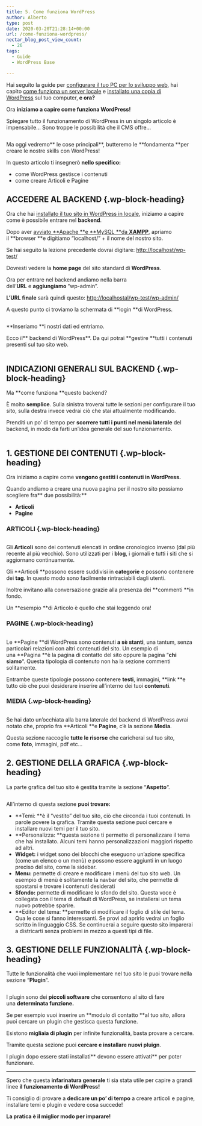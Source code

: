 ```yaml
---
title: 5. Come funziona WordPress
author: Alberto
type: post
date: 2020-03-20T21:28:14+00:00
url: /come-funziona-wordpress/
nectar_blog_post_view_count:
  - 26
tags:
  - Guide
  - WordPress Base

---
```

Hai seguito la guide per&nbsp;[configurare il tuo PC per lo sviluppo web][1], hai capito&nbsp;[come funziona un server locale][2]&nbsp;e&nbsp;[installato una copia di WordPress][3]&nbsp;sul tuo computer,**&nbsp;e ora?**

Ora&nbsp;**iniziamo a capire come funziona WordPress!**

Spiegare tutto il funzionamento di WordPress in un singolo articolo è impensabile… Sono troppe le possibilità che il CMS offre…<figure class="wp-block-image">

[<img decoding="async" src="https://albertoreineri.it/wp-content/uploads/2020/05/scarica-gratis-desk.jpg" alt="" />][4]</figure>

Ma oggi vedremo**&nbsp;le cose principali**, butteremo le&nbsp;**fondamenta&nbsp;**per creare le nostre skills con WordPress!

In questo articolo ti insegnerò&nbsp;**nello specifico:**

  * come WordPress gestisce i contenuti
  * come creare Articoli e Pagine

## ACCEDERE AL BACKEND {.wp-block-heading}

Ora che hai&nbsp;[installato il tuo sito in WordPress in locale][3], iniziamo a capire come è possibile entrare nel&nbsp;**backend**.

Dopo aver&nbsp;[avviato&nbsp;**Apache&nbsp;**e&nbsp;**MySQL&nbsp;**da&nbsp;**XAMPP**][5], apriamo il&nbsp;**browser&nbsp;**e digitiamo “localhost/” + il nome del nostro sito.

Se hai seguito la lezione precedente dovrai digitare: <http://localhost/wp-test/>

Dovresti vedere la&nbsp;**home page**&nbsp;del sito standard di&nbsp;**WordPress**.

Ora per entrare nel backend andiamo nella barra dell’**URL**&nbsp;e&nbsp;**aggiungiamo&nbsp;**“wp-admin”.

**L’URL finale** sarà quindi questo: [http://localhostal/][6][wp-test][7][/wp-admin/][8]

A questo punto ci troviamo la schermata di&nbsp;**login&nbsp;**di WordPress.

<div class="wp-block-image">
  <figure class="aligncenter size-full"><img decoding="async" src="https://albertoreineri.it/wp-content/uploads/2022/03/image-13.png" alt="" class="wp-image-225" /></figure>
</div>

**Inseriamo&nbsp;**i nostri dati ed entriamo.

Ecco il**&nbsp;backend di WordPress**. Da qui potrai&nbsp;**gestire&nbsp;**tutti i contenuti presenti sul tuo sito web.

<div class="wp-block-image">
  <figure class="aligncenter size-full"><img decoding="async" src="https://albertoreineri.it/wp-content/uploads/2022/03/image-14-1024x481-1.png" alt="" class="wp-image-224" /></figure>
</div>

## INDICAZIONI GENERALI SUL BACKEND {.wp-block-heading}

Ma&nbsp;**come funziona&nbsp;**questo backend?

È molto&nbsp;**semplice**. Sulla sinistra troverai tutte le sezioni per configurare il tuo sito, sulla destra invece vedrai ciò che stai attualmente modificando.

Prenditi un po’ di tempo per&nbsp;**scorrere tutti i punti nel menù laterale**&nbsp;del backend, in modo da farti un’idea generale del suo funzionamento.<figure class="wp-block-image size-full">

<img decoding="async" src="https://albertoreineri.it/wp-content/uploads/2022/03/image-22-1.png" alt="" class="wp-image-223" /> </figure>

## 1. GESTIONE DEI CONTENUTI {.wp-block-heading}

Ora iniziamo a capire come&nbsp;**vengono gestiti i contenuti in WordPress.**

Quando andiamo a creare una nuova pagina per il nostro sito possiamo scegliere fra**&nbsp;due possibilità:**

  * **Articoli**
  * **Pagine**

### ARTICOLI {.wp-block-heading}<figure class="wp-block-image size-full">

<img decoding="async" src="https://albertoreineri.it/wp-content/uploads/2022/03/image-23.png" alt="" class="wp-image-222" /> </figure>

Gli&nbsp;**Articoli**&nbsp;sono dei contenuti elencati in ordine cronologico inverso (dal più recente al più vecchio). Sono utilizzati per i&nbsp;**blog**, i giornali e tutti i siti che si aggiornano continuamente.

Gli&nbsp;**Articoli&nbsp;**possono essere suddivisi in&nbsp;**categorie**&nbsp;e possono contenere dei&nbsp;**tag**. In questo modo sono facilmente rintraciabili dagli utenti.

Inoltre invitano alla conversazione grazie alla presenza dei&nbsp;**commenti&nbsp;**in fondo.

Un&nbsp;**esempio&nbsp;**di Articolo è quello che stai leggendo ora!

### PAGINE {.wp-block-heading}<figure class="wp-block-image size-full">

<img decoding="async" src="https://albertoreineri.it/wp-content/uploads/2022/03/image-24-1.png" alt="" class="wp-image-221" /> </figure>

Le&nbsp;**Pagine&nbsp;**di WordPress sono contenuti&nbsp;**a sè stanti**, una tantum, senza particolari relazioni con altri contenuti del sito. Un esempio di una&nbsp;**Pagina&nbsp;**è la pagina di contatto del sito oppure la pagina “**chi siamo**“. Questa tipologia di contenuto non ha la sezione commenti solitamente.

Entrambe queste tipologie possono contenere&nbsp;**testi**, immagini,&nbsp;**link&nbsp;**e tutto ciò che puoi desiderare inserire all’interno dei tuoi&nbsp;**contenuti**.

### MEDIA {.wp-block-heading}<figure class="wp-block-image size-full">

<img decoding="async" src="https://albertoreineri.it/wp-content/uploads/2022/03/image-25.png" alt="" class="wp-image-220" /> </figure>

Se hai dato un’occhiata alla barra laterale del backend di WordPress avrai notato che, proprio fra&nbsp;**Articoli&nbsp;**e&nbsp;**Pagine**, c’è la sezione&nbsp;**Media**.

Questa sezione raccoglie&nbsp;**tutte le risorse**&nbsp;che caricherai sul tuo sito, come&nbsp;**foto**, immagini, pdf etc…

## 2. GESTIONE DELLA GRAFICA {.wp-block-heading}

La parte grafica del tuo sito è gestita tramite la sezione “**Aspetto**“.<figure class="wp-block-image size-full">

<img decoding="async" src="https://albertoreineri.it/wp-content/uploads/2022/03/image-26-1.png" alt="" class="wp-image-218" /> </figure>

All’interno di questa sezione&nbsp;**puoi trovare:**

  * **Temi:&nbsp;**è il “vestito” del tuo sito, ciò che circonda i tuoi contenuti. In parole povere la grafica. Tramite questa sezione puoi cercare e installare nuovi temi per il tuo sito.
  * **Personalizza:&nbsp;**questa sezione ti permette di personalizzare il tema che hai installato. Alcuni temi hanno personalizzazioni maggiori rispetto ad altri.
  * **Widget:**&nbsp;i widget sono dei blocchi che eseguono un’azione specifica (come un elenco o un menù) e possono essere aggiunti in un luogo preciso del sito, come la sidebar.
  * **Menu:**&nbsp;permette di creare e modificare i menù del tuo sito web. Un esempio di menù è solitamente la navbar del sito, che permette di spostarsi e trovare i contenuti desiderati
  * **Sfondo:**&nbsp;permette di modificare lo sfondo del sito. Questa voce è collegata con il tema di default di WordPress, se installerai un tema nuovo potrebbe sparire.
  * **Editor del tema:&nbsp;**permette di modificare il foglio di stile del tema. Qua le cose si fanno interessanti. Se provi ad aprirlo vedrai un foglio scritto in linguaggio CSS. Se continuerai a seguire questo sito imparerai a districarti senza problemi in mezzo a questi tipi di file.

## 3. GESTIONE DELLE FUNZIONALITÀ {.wp-block-heading}

Tutte le funzionalità che vuoi implementare nel tuo sito le puoi trovare nella sezione “**Plugin**“.<figure class="wp-block-image size-full">

<img decoding="async" src="https://albertoreineri.it/wp-content/uploads/2022/03/image-27.png" alt="" class="wp-image-217" /> </figure>

I plugin sono dei&nbsp;**piccoli software**&nbsp;che consentono al sito di fare una&nbsp;**determinata funzione.**

Se per esempio vuoi inserire un&nbsp;**modulo di contatto&nbsp;**al tuo sito, allora puoi cercare un plugin che gestisca questa funzione.

Esistono&nbsp;**migliaia di plugin**&nbsp;per infinite funzionalità, basta provare a cercare.

Tramite questa sezione puoi&nbsp;**cercare e installare nuovi pluign**.

I plugin dopo essere stati installati**&nbsp;devono essere attivati**&nbsp;per poter funzionare.

<hr class="wp-block-separator" />

Spero che questa&nbsp;**infarinatura generale**&nbsp;ti sia stata utile per capire a grandi linee&nbsp;**il funzionamento di WordPress!**

Ti consiglio di provare a&nbsp;**dedicare un po’ di tempo**&nbsp;a creare articoli e pagine, installare temi e plugin e vedere cosa succede!

**La pratica è il miglior modo per imparare!**

 [1]: https://albertoreineri.it/guide/configurare-il-pc-per-sviluppare-in-wordpress%ef%bf%bc/
 [2]: https://albertoreineri.it/guide/perche-installare-wordpress-in-locale/
 [3]: https://albertoreineri.it/guide/installare-wordpress-in-locale%ef%bf%bc/
 [4]: https://albertoreineri.it.local/risorse-gratuite//
 [5]: https://albertoreineri.it/guide/come-funziona-xampp/
 [6]: http://localhostalbertoreineri.it.local-test/wp-admin/
 [7]: http://localhost/wp-test/
 [8]: http://localhostal/wp-test/wp-admin/
